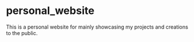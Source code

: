 # personal_website
This is a personal website for mainly showcasing my projects and creations to the public.
